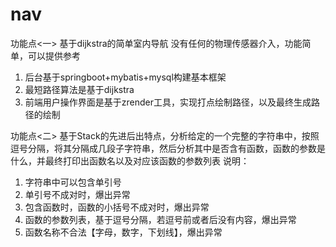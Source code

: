 # nav
功能点<一>
基于dijkstra的简单室内导航
没有任何的物理传感器介入，功能简单，可以提供参考
1. 后台基于springboot+mybatis+mysql构建基本框架
2. 最短路径算法是基于dijkstra
3. 前端用户操作界面是基于zrender工具，实现打点绘制路径，以及最终生成路径的绘制

功能点<二>
基于Stack的先进后出特点，分析给定的一个完整的字符串中，按照逗号分隔，将其分隔成几段子字符串，然后分析其中是否含有函数，函数的参数是什么，并最终打印出函数名以及对应该函数的参数列表
说明：
1. 字符串中可以包含单引号
2. 单引号不成对时，爆出异常
3. 包含函数时，函数的小括号不成对时，爆出异常
4. 函数的参数列表，基于逗号分隔，若逗号前或者后没有内容，爆出异常
5. 函数名称不合法【字母，数字，下划线】，爆出异常
